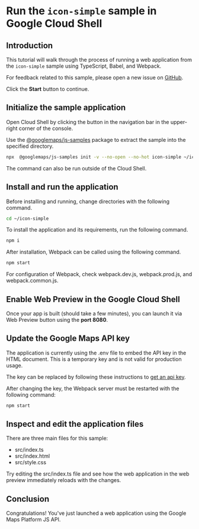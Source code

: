 # Run the `icon-simple` sample in Google Cloud Shell

<walkthrough-tutorial-duration duration="10"/>

## Introduction

This tutorial will walk through the process of running a web application from
the `icon-simple` sample using TypeScript, Babel, and Webpack.

For feedback related to this sample, please open a new issue on
[GitHub](https://github.com/googlemaps/js-samples/issues).

Click the **Start** button to continue.

## Initialize the sample application

Open Cloud Shell by clicking the
<walkthrough-cloud-shell-icon></walkthrough-cloud-shell-icon> button in the
navigation bar in the upper-right corner of the console.

Use the [@googlemaps/js-samples](https://www.npmjs.com/package/@googlemaps/js-samples) package to
extract the sample into the specified directory.

```bash
npx  @googlemaps/js-samples init -v --no-open --no-hot icon-simple ~/icon-simple
```

The command can also be run outside of the Cloud Shell.

## Install and run the application

Before installing and running, change directories with the following command.

```bash
cd ~/icon-simple
```

To install the application and its requirements, run the following command.

```bash
npm i
```

After installation, Webpack can be called using the following command.

```bash
npm start
```

For configuration of Webpack, check
<walkthrough-editor-open-file filePath="icon-simple/webpack.dev.js">webpack.dev.js</walkthrough-editor-open-file>,
<walkthrough-editor-open-file filePath="icon-simple/webpack.prod.js">webpack.prod.js</walkthrough-editor-open-file>,
and
<walkthrough-editor-open-file filePath="icon-simple/webpack.common.js">webpack.common.js</walkthrough-editor-open-file>.

## Enable Web Preview in the Google Cloud Shell

Once your app is built (should take a few minutes), you can launch it via
<walkthrough-spotlight-pointer target="cloudshell" spotlightId="devshell-web-preview-button">Web
Preview button</walkthrough-spotlight-pointer> using the **port 8080**.

## Update the Google Maps API key

The application is currently using the
<walkthrough-editor-open-file filePath="icon-simple/.env">.env</walkthrough-editor-open-file>
file to embed the API key in the HTML document. This is a temporary key and is
not valid for production usage.

The key can be replaced by following these instructions to
[get an api key](https://developers.google.com/maps/documentation/javascript/get-api-key).

After changing the key, the Webpack server must be restarted with the following
command:

```bash
npm start
```

## Inspect and edit the application files

There are three main files for this sample:

*   <walkthrough-editor-open-file filePath="icon-simple/src/index.ts">src/index.ts</walkthrough-editor-open-file>
*   <walkthrough-editor-open-file filePath="icon-simple/src/index.html">src/index.html</walkthrough-editor-open-file>
*   <walkthrough-editor-open-file filePath="icon-simple/src/style.css">src/style.css</walkthrough-editor-open-file>

Try editing the <walkthrough-editor-open-file filePath="icon-simple/src/index.ts">src/index.ts</walkthrough-editor-open-file> file and see how the web application in the web preview immediately reloads with the changes.

## Conclusion

<walkthrough-conclusion-trophy></walkthrough-conclusion-trophy>

Congratulations! You've just launched a web application using the Google Maps
Platform JS API.
